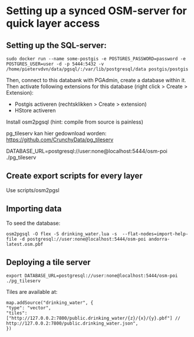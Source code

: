 # Setting up a synced OSM-server for quick layer access

## Setting up the SQL-server:

`sudo docker run --name some-postgis -e POSTGRES_PASSWORD=password -e POSTGRES_USER=user -d -p 5444:5432 -v /home/pietervdvn/data/pgsql/:/var/lib/postgresql/data postgis/postgis`

Then, connect to this databank with PGAdmin, create a database within it.
Then activate following extensions for this database (right click > Create > Extension):

- Postgis activeren (rechtsklikken > Create > extension)
- HStore activeren

Install osm2pgsql (hint: compile from source is painless)

pg_tileserv kan hier gedownload worden: https://github.com/CrunchyData/pg_tileserv

DATABASE_URL=postgresql://user:none@localhost:5444/osm-poi ./pg_tileserv 

## Create export scripts for every layer

Use scripts/osm2pgsl

## Importing data

To seed the database:

````
osm2pgsql -O flex -S drinking_water.lua -s  --flat-nodes=import-help-file -d postgresql://user:none@localhost:5444/osm-poi andorra-latest.osm.pbf 
````

## Deploying a tile server

````
export DATABASE_URL=postgresql://user:none@localhost:5444/osm-poi
./pg_tileserv
````

Tiles are available at: 
````
map.addSource("drinking_water", {
"type": "vector",
"tiles": ["http://127.0.0.2:7800/public.drinking_water/{z}/{x}/{y}.pbf"] // http://127.0.0.2:7800/public.drinking_water.json",
})
````
